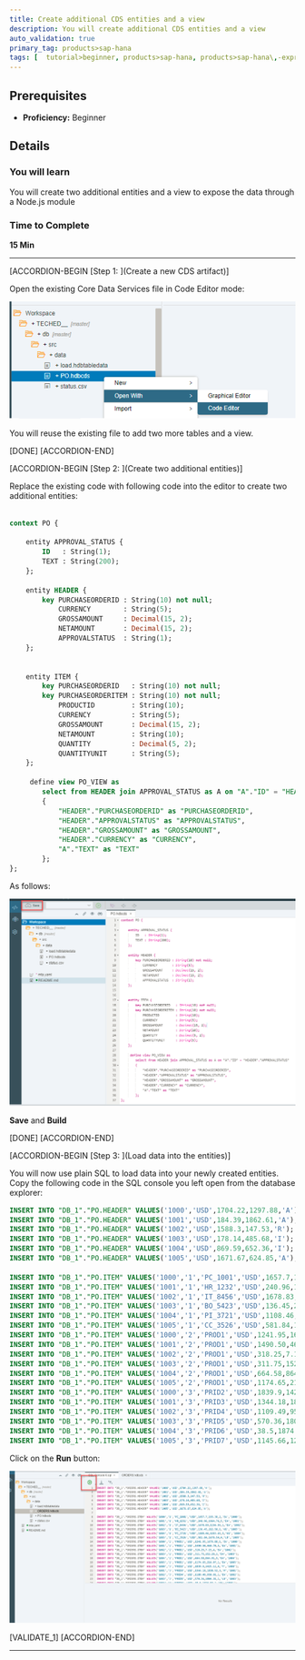 ```yaml
---
title: Create additional CDS entities and a view
description: You will create additional CDS entities and a view
auto_validation: true
primary_tag: products>sap-hana
tags: [  tutorial>beginner, products>sap-hana, products>sap-hana\,-express-edition, products>sap-web-ide ]
---
```


## Prerequisites  
 - **Proficiency:** Beginner

## Details
### You will learn  
You will create two additional entities and a view to expose the data through a Node.js module

### Time to Complete
**15 Min**

---

[ACCORDION-BEGIN [Step 1: ](Create a new CDS artifact)]

Open the existing Core Data Services file in Code Editor mode:

![New CDS artifact](code.png)

You will reuse the existing file to add two more tables and a view.

[DONE]
[ACCORDION-END]

[ACCORDION-BEGIN [Step 2: ](Create two additional entities)]

Replace the existing code with following code into the editor to create two additional entities:

```sql

context PO {

    entity APPROVAL_STATUS {
        ID   : String(1);
        TEXT : String(200);
    };

    entity HEADER {
        key PURCHASEORDERID : String(10) not null;
            CURRENCY        : String(5);
            GROSSAMOUNT     : Decimal(15, 2);
            NETAMOUNT       : Decimal(15, 2);
            APPROVALSTATUS  : String(1);
    };


    entity ITEM {
        key PURCHASEORDERID   : String(10) not null;
        key PURCHASEORDERITEM : String(10) not null;
            PRODUCTID         : String(10);
            CURRENCY          : String(5);
            GROSSAMOUNT       : Decimal(15, 2);
            NETAMOUNT         : String(10);
            QUANTITY          : Decimal(5, 2);
            QUANTITYUNIT      : String(5);
    };

     define view PO_VIEW as
        select from HEADER join APPROVAL_STATUS as A on "A"."ID" = "HEADER"."APPROVALSTATUS"
        {
            "HEADER"."PURCHASEORDERID" as "PURCHASEORDERID",
            "HEADER"."APPROVALSTATUS" as "APPROVALSTATUS",
            "HEADER"."GROSSAMOUNT" as "GROSSAMOUNT",
            "HEADER"."CURRENCY" as "CURRENCY",
            "A"."TEXT" as "TEXT"
        };
};
```

As follows:

![New CDS artifact](code2.png)

**Save** and **Build**

[DONE]
[ACCORDION-END]


[ACCORDION-BEGIN [Step 3: ](Load data into the entities)]

You will now use plain SQL to load data into your newly created entities. Copy the following code in the SQL console you left open from the database explorer:

```sql
INSERT INTO "DB_1"."PO.HEADER" VALUES('1000','USD',1704.22,1297.88,'A');
INSERT INTO "DB_1"."PO.HEADER" VALUES('1001','USD',184.39,1862.61,'A');
INSERT INTO "DB_1"."PO.HEADER" VALUES('1002','USD',1588.3,147.53,'R');
INSERT INTO "DB_1"."PO.HEADER" VALUES('1003','USD',178.14,485.68,'I');
INSERT INTO "DB_1"."PO.HEADER" VALUES('1004','USD',869.59,652.36,'I');
INSERT INTO "DB_1"."PO.HEADER" VALUES('1005','USD',1671.67,624.85,'A');

INSERT INTO "DB_1"."PO.ITEM" VALUES('1000','1','PC_1001','USD',1657.7,193.38,2,'EA');
INSERT INTO "DB_1"."PO.ITEM" VALUES('1001','1','HR_1232','USD',240.96,1964.76,5,'EA');
INSERT INTO "DB_1"."PO.ITEM" VALUES('1002','1','IT_8456','USD',1678.83,1156.55,1,'EA');
INSERT INTO "DB_1"."PO.ITEM" VALUES('1003','1','BO_5423','USD',136.45,212.50,1,'KG');
INSERT INTO "DB_1"."PO.ITEM" VALUES('1004','1','PI_3721','USD',1108.46,1283.65,3,'KG');
INSERT INTO "DB_1"."PO.ITEM" VALUES('1005','1','CC_3526','USD',581.84,1678.54,4,'LB');
INSERT INTO "DB_1"."PO.ITEM" VALUES('1000','2','PROD1','USD',1241.95,1679.88,1,'EA');
INSERT INTO "DB_1"."PO.ITEM" VALUES('1001','2','PROD1','USD',1490.50,460.70,5,'EA');
INSERT INTO "DB_1"."PO.ITEM" VALUES('1002','2','PROD1','USD',318.25,7.15,4,'EA');
INSERT INTO "DB_1"."PO.ITEM" VALUES('1003','2','PROD1','USD',311.75,152.29,1,'EA');
INSERT INTO "DB_1"."PO.ITEM" VALUES('1004','2','PROD1','USD',664.58,864.91,5,'EA');
INSERT INTO "DB_1"."PO.ITEM" VALUES('1005','2','PROD1','USD',1174.65,216.97,1,'EA');
INSERT INTO "DB_1"."PO.ITEM" VALUES('1000','3','PRID2','USD',1839.9,1425.12,4,'M');
INSERT INTO "DB_1"."PO.ITEM" VALUES('1001','3','PRID3','USD',1344.18,1838.52,3,'M');
INSERT INTO "DB_1"."PO.ITEM" VALUES('1002','3','PRID4','USD',1109.49,950.91,1,'EA');
INSERT INTO "DB_1"."PO.ITEM" VALUES('1003','3','PRID5','USD',570.36,1804.31,1,'LB');
INSERT INTO "DB_1"."PO.ITEM" VALUES('1004','3','PRID6','USD',38.5,1874.59,2,'KG');
INSERT INTO "DB_1"."PO.ITEM" VALUES('1005','3','PRID7','USD',1145.66,126.50,2,'G');
```

Click on the **Run** button:

![New CDS artifact](sql.png)

[VALIDATE_1]
[ACCORDION-END]


---
